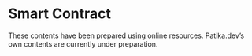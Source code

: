 # Smart Contract

These contents have been prepared using online resources. Patika.dev’s own contents are currently under preparation.
